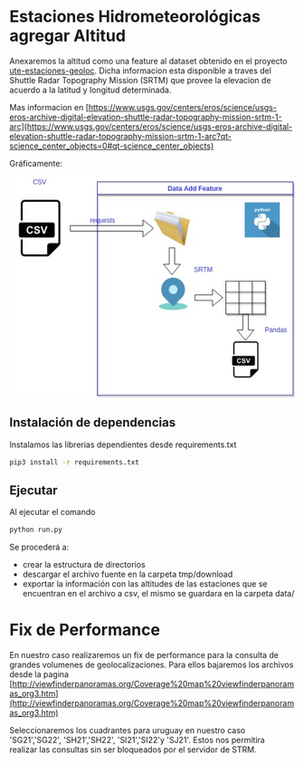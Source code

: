 # Estaciones Hidrometeorológicas agregar Altitud
Anexaremos la altitud como una feature al dataset obtenido en el proyecto [ute-estaciones-geoloc](https://ml-as-a-service.github.io/ute-estaciones-geoloc/). Dicha informacion esta disponible a traves del  Shuttle Radar Topography Mission (SRTM) que provee la elevacion de acuerdo a la latitud y longitud determinada. 

Mas informacion en [https://www.usgs.gov/centers/eros/science/usgs-eros-archive-digital-elevation-shuttle-radar-topography-mission-srtm-1-arc](https://www.usgs.gov/centers/eros/science/usgs-eros-archive-digital-elevation-shuttle-radar-topography-mission-srtm-1-arc?qt-science_center_objects=0#qt-science_center_objects)




Gráficamente:

![ValidacionProductosSatelitales](assets/img/ValidacionProductosSatelitales-Page-2.jpg "Diagrama del proceso.")


## Instalación de dependencias
Instalamos las librerias dependientes desde requirements.txt

```bash
pip3 install -r requirements.txt
```

## Ejecutar
Al ejecutar el comando 

```bash
python run.py
```
Se procederá a:
 - crear la estructura de directorios
 - descargar el archivo fuente en la carpeta tmp/download
 - exportar la información con las altitudes de las estaciones que se encuentran en el archivo a csv, el mismo se guardara en la carpeta data/


# Fix de Performance
En nuestro caso realizaremos un fix de performance para la consulta de grandes volumenes de geolocalizaciones. Para ellos bajaremos los archivos desde la pagina [http://viewfinderpanoramas.org/Coverage%20map%20viewfinderpanoramas_org3.htm](http://viewfinderpanoramas.org/Coverage%20map%20viewfinderpanoramas_org3.htm)

Seleccionaremos los cuadrantes para uruguay en nuestro caso 'SG21','SG22',   'SH21','SH22',  'SI21','SI22'y  'SJ21'. Estos nos permitira realizar las consultas sin ser bloqueados por el servidor de STRM.
